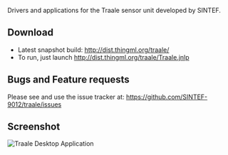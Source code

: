 Drivers and applications for the Traale sensor unit developed by SINTEF.

Download
--------
* Latest snapshot build: http://dist.thingml.org/traale/
* To run, just launch http://dist.thingml.org/traale/Traale.jnlp

Bugs and Feature requests
-------------------------
Please see and use the issue tracker at: https://github.com/SINTEF-9012/traale/issues

Screenshot
----------

![Traale Desktop Application](https://raw.github.com/SINTEF-9012/traale/master/traale-resources/screenshots/TraaleJava2.png)
